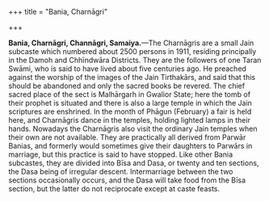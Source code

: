 +++
title = "Bania, Charnāgri"

+++

**Bania, Charnāgri, Channāgri, Samaiya.**—The Charnāgris are a small Jain subcaste which numbered about 2500 persons in 1911, residing principally in the Damoh and Chhīndwāra Districts. They are the followers of one Taran Swāmi, who is said to have lived about five centuries ago. He preached against the worship of the images of the Jain Tirthakārs, and said that this should be abandoned and only the sacred books be revered. The chief sacred place of the sect is Malhārgarh in Gwalior State; here the tomb of their prophet is situated and there is also a large temple in which the Jain scriptures are enshrined. In the month of Phāgun \(February\) a fair is held here, and Charnāgris dance in the temples, holding lighted lamps in their hands. Nowadays the Charnāgris also visit the ordinary Jain temples when their own are not available. They are practically all derived from Parwār Banias, and formerly would sometimes give their daughters to Parwārs in marriage, but this practice is said to have stopped. Like other Bania subcastes, they are divided into Bīsa and Dasa, or twenty and ten sections, the Dasa being of irregular descent. Intermarriage between the two sections occasionally occurs, and the Dasa will take food from the Bīsa section, but the latter do not reciprocate except at caste feasts. 

